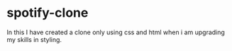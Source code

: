 # spotify-clone
In this I have created a clone only using css and html when i am upgrading my skills in styling.
